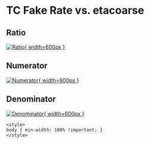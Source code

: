 # TC Fake Rate vs. etacoarse

## Ratio

[![Ratio](../mtv/var/TC_fakerate_stack_etacoarse.png){ width=600px }](../mtv/var/TC_fakerate_stack_etacoarse.pdf)

## Numerator

[![Numerator](../mtv/num/TC_fakerate_stack_etacoarse_num.png){ width=600px }](../mtv/num/TC_fakerate_stack_etacoarse_num.pdf)

## Denominator

[![Denominator](../mtv/den/TC_fakerate_stack_etacoarse_den.png){ width=600px }](../mtv/den/TC_fakerate_stack_etacoarse_den.pdf)


``` {=html}
<style>
body { min-width: 100% !important; }
</style>
```
